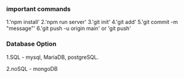 ### important commands 

1.'npm install'
2.'npm run server'
3.'git init'
4.'git add'
5.'git commit -m "message"'
6.'git push -u origin main' or 'git push'

### Database Option

1.SQL - mysql, MariaDB, postgreSQL.

2.noSQL - mongoDB
